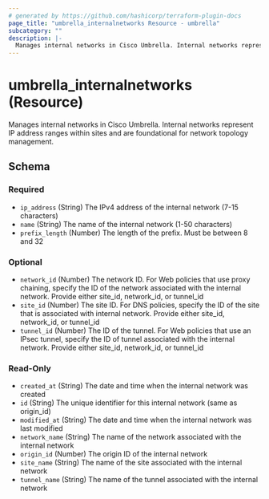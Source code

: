 ```yaml
---
# generated by https://github.com/hashicorp/terraform-plugin-docs
page_title: "umbrella_internalnetworks Resource - umbrella"
subcategory: ""
description: |-
  Manages internal networks in Cisco Umbrella. Internal networks represent IP address ranges within sites and are foundational for network topology management.
---
```


# umbrella_internalnetworks (Resource)

Manages internal networks in Cisco Umbrella. Internal networks represent IP address ranges within sites and are foundational for network topology management.



<!-- schema generated by tfplugindocs -->
## Schema

### Required

- `ip_address` (String) The IPv4 address of the internal network (7-15 characters)
- `name` (String) The name of the internal network (1-50 characters)
- `prefix_length` (Number) The length of the prefix. Must be between 8 and 32

### Optional

- `network_id` (Number) The network ID. For Web policies that use proxy chaining, specify the ID of the network associated with the internal network. Provide either site_id, network_id, or tunnel_id
- `site_id` (Number) The site ID. For DNS policies, specify the ID of the site that is associated with internal network. Provide either site_id, network_id, or tunnel_id
- `tunnel_id` (Number) The ID of the tunnel. For Web policies that use an IPsec tunnel, specify the ID of tunnel associated with the internal network. Provide either site_id, network_id, or tunnel_id

### Read-Only

- `created_at` (String) The date and time when the internal network was created
- `id` (String) The unique identifier for this internal network (same as origin_id)
- `modified_at` (String) The date and time when the internal network was last modified
- `network_name` (String) The name of the network associated with the internal network
- `origin_id` (Number) The origin ID of the internal network
- `site_name` (String) The name of the site associated with the internal network
- `tunnel_name` (String) The name of the tunnel associated with the internal network
